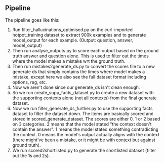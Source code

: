 ## Pipeline

The pipeline goes like this:

1. Run filter_hallucinations_optimised.py on the curl-imported hotpot_training dataset to extract 900k examples and to generate model_output for each example. (Output: question, answer, model_output)
2. Then run analyse_outputs.py to score each output based on the ground truth answer and question alone. This is used to filter out the times where the model makes a mistake wrt the ground truth.
3. Then run mistakes2generate_ds.py to convert the scores file to a new generate ds that simply contains the times where model makes a mistake, except here we also see the full dataset format including options, rag, etc.
4. Now we aren't done since our generate_ds isn't clean enough.
5. So we run create_supp_facts_dataset.py to create a new dataset with the supporting contexts alone (not all contexts) from the final generate dataset.
6. Now we run filter_generate_ds_further.py to use the supporting facts dataset to filter the dataset down. The items are basically scored and stored in scored_generate_dataset. The scores are either 0, 1 or 2 based on 3 categories. 2 means that the model stated "the context doesn't contain the answer". 1 means the model stated something contradicting the context. 0 means the model's output actually aligns with the context (there might've been a mistake, or it might be with context but against ground truth).
7. We run scored2shortlisted.py to generate the shortlisted dataset (filter out the 1s and 2s).